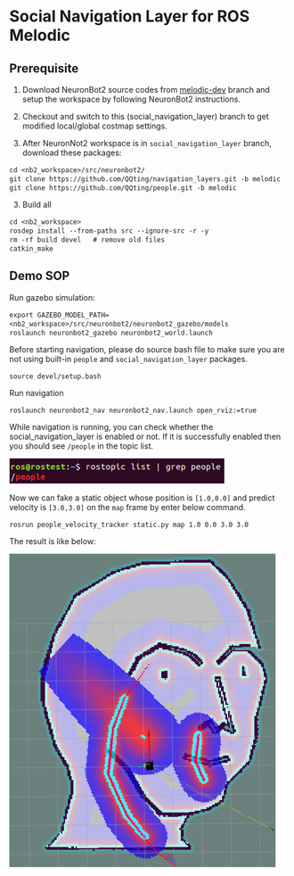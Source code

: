 # Social Navigation Layer for ROS Melodic

## Prerequisite
1. Download NeuronBot2 source codes from [melodic-dev](https://github.com/Adlink-ROS/neuronbot2/tree/melodic-dev) branch and setup the workspace by following NeuronBot2 instructions.
   
2. Checkout and switch to this (social_navigation_layer) branch to get modified local/global costmap settings.
   
3. After NeuronNot2 workspace is in `social_navigation_layer` branch, download these packages:
```
cd <nb2_workspace>/src/neuronbot2/
git clone https://github.com/QQting/navigation_layers.git -b melodic
git clone https://github.com/QQting/people.git -b melodic
```

3. Build all
```
cd <nb2_workspace>
rosdep install --from-paths src --ignore-src -r -y
rm -rf build devel   # remove old files
catkin_make
```

## Demo SOP

Run gazebo simulation:
```
export GAZEBO_MODEL_PATH=<nb2_workspace>/src/neuronbot2/neuronbot2_gazebo/models
roslaunch neuronbot2_gazebo neuronbot2_world.launch
```

Before starting navigation, please do source bash file to make sure you are not using built-in `people` and `social_navigation_layer` packages.
```
source devel/setup.bash
```

Run navigation
```
roslaunch neuronbot2_nav neuronbot2_nav.launch open_rviz:=true
```
While navigation is running, you can check whether the social_navigation_layer is enabled or not. If it is successfully enabled then you should see `/people` in the topic list.

![](readme_resource/rostopic_people.png)

Now we can fake a static object whose position is `[1.0,0.0]` and predict velocity is `[3.0,3.0]` on the `map` frame by enter below command.
```
rosrun people_velocity_tracker static.py map 1.0 0.0 3.0 3.0
```

The result is like below:

![](readme_resource/social_layer.png)
